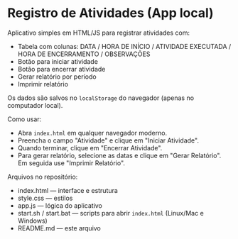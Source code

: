 # Registro de Atividades (App local)

Aplicativo simples em HTML/JS para registrar atividades com:
- Tabela com colunas: DATA / HORA DE INÍCIO / ATIVIDADE EXECUTADA / HORA DE ENCERRAMENTO / OBSERVAÇÕES
- Botão para iniciar atividade
- Botão para encerrar atividade
- Gerar relatório por período
- Imprimir relatório

Os dados são salvos no `localStorage` do navegador (apenas no computador local).

Como usar:
- Abra `index.html` em qualquer navegador moderno.
- Preencha o campo "Atividade" e clique em "Iniciar Atividade".
- Quando terminar, clique em "Encerrar Atividade".
- Para gerar relatório, selecione as datas e clique em "Gerar Relatório". Em seguida use "Imprimir Relatório".

Arquivos no repositório:
- index.html — interface e estrutura
- style.css — estilos
- app.js — lógica do aplicativo
- start.sh / start.bat — scripts para abrir `index.html` (Linux/Mac e Windows)
- README.md — este arquivo
